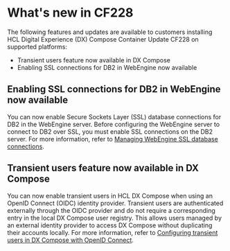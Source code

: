 # What's new in CF228

The following features and updates are available to customers installing HCL Digital Experience (DX) Compose Container Update CF228 on supported platforms:

- Transient users feature now available in DX Compose
- Enabling SSL connections for DB2 in WebEngine now available

## Enabling SSL connections for DB2 in WebEngine now available

You can now enable Secure Sockets Layer (SSL) database connections for DB2 in the WebEngine server. Before configuring the WebEngine server to connect to DB2 over SSL, you must enable SSL connections on the DB2 server. For more information, refer to [Managing WebEngine SSL database connections](../deploy_dx/manage/working_with_compose/db_over_ssl.md).

## Transient users feature now available in DX Compose

You can now enable transient users in HCL DX Compose when using an OpenID Connect (OIDC) identity provider. Transient users are authenticated externally through the OIDC provider and do not require a corresponding entry in the local DX Compose user registry. This allows users managed by an external identity provider to access DX Compose without duplicating their accounts locally. For more information, refer to [Configuring transient users in DX Compose with OpenID Connect](../deploy_dx/manage/cfg_webengine/configure_transient_users.md).
